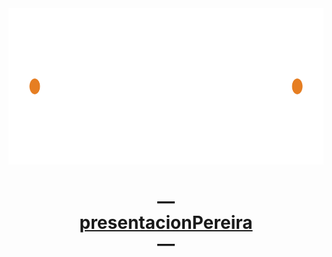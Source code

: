 <a href="https://view.genially.com/6847d90810468d9a3603f03e/interactive-content-presentacionpereira">
  <img src="https://raw.githubusercontent.com/dawcarlosp/dawcarlosp/main/presentacion.svg" width="100%" height="250px" />
  <a/>
<h1 align="center">
  <strong>—</strong><br>
  <a href="https://view.genially.com/6847d90810468d9a3603f03e/interactive-content-presentacionpereira">
    presentacionPereira
  </a><br>
  <strong>—</strong>
</h1>
